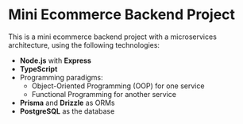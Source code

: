 # Mini Ecommerce Backend Project

This is a mini ecommerce backend project with a microservices architecture, using the following technologies:

- **Node.js** with **Express**
- **TypeScript**
- Programming paradigms:
  - Object-Oriented Programming (OOP) for one service
  - Functional Programming for another service
- **Prisma** and **Drizzle** as ORMs
- **PostgreSQL** as the database

